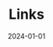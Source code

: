 ---
title: Links
date: 2024-01-01
type: landing

design:
  spacing: "6rem"

sections:
  - block: markdown
    content:
      title: 'Useful Links'
      subtitle: 'A collection of links I find helpful'
      text: |
        ## Academic Resources

        ### Research Tools
        - [Google Scholar](https://scholar.google.com/) - Academic search engine
        - [arXiv](https://arxiv.org/) - Preprint repository for research papers
        - [ORCID](https://orcid.org/) - Academic identity management
        - [ResearchGate](https://www.researchgate.net/) - Academic networking

        ### Writing and Reference Management
        - [Overleaf](https://www.overleaf.com/) - Online LaTeX editor
        - [Zotero](https://www.zotero.org/) - Reference management tool
        - [Mendeley](https://www.mendeley.com/) - Reference manager and academic social network
        - [Grammarly](https://www.grammarly.com/) - Writing assistant

        ## Development Tools

        ### Code and Version Control
        - [GitHub](https://github.com/) - Code hosting and collaboration
        - [GitLab](https://gitlab.com/) - DevOps platform
        - [Stack Overflow](https://stackoverflow.com/) - Programming Q&A community
        - [CodePen](https://codepen.io/) - Online code editor

        ### Documentation and Learning
        - [MDN Web Docs](https://developer.mozilla.org/) - Web development documentation
        - [W3Schools](https://www.w3schools.com/) - Web development tutorials
        - [Coursera](https://www.coursera.org/) - Online courses
        - [edX](https://www.edx.org/) - Online education platform

        ## Productivity Tools

        ### Organization and Planning
        - [Notion](https://www.notion.so/) - All-in-one workspace
        - [Trello](https://trello.com/) - Project management boards
        - [Todoist](https://todoist.com/) - Task management
        - [Google Calendar](https://calendar.google.com/) - Calendar and scheduling

        ### Communication
        - [Slack](https://slack.com/) - Team communication
        - [Discord](https://discord.com/) - Voice and text chat
        - [Zoom](https://zoom.us/) - Video conferencing
        - [Microsoft Teams](https://teams.microsoft.com/) - Collaboration platform

        ## Social Media and Networking

        - [LinkedIn](https://www.linkedin.com/) - Professional networking
        - [Twitter](https://twitter.com/) - Microblogging and news
        - [Mastodon](https://mastodon.social/) - Decentralized social network

        ## Personal Recommendations

        ### Blogs and Websites I Follow
        - [Hacker News](https://news.ycombinator.com/) - Tech news and discussions
        - [MIT Technology Review](https://www.technologyreview.com/) - Technology news and analysis
        - [Nature](https://www.nature.com/) - Scientific journal and news

        ### Tools I Use Daily
        - [Visual Studio Code](https://code.visualstudio.com/) - Code editor
        - [Obsidian](https://obsidian.md/) - Note-taking and knowledge management
        - [Figma](https://www.figma.com/) - Design and prototyping
        
        ---
        
        *This list is regularly updated. If you have suggestions for useful resources, feel free to reach out!*
    design:
      columns: '1'
---